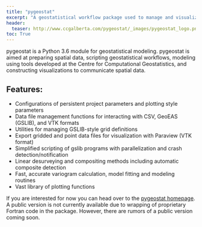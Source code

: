 ```yaml
---
title: "pygeostat"
excerpt: "A geostatistical workflow package used to manage and visualize geostatistical workflows that use the GGLIB software"
header:
  teaser: http://www.ccgalberta.com/pygeostat/_images/pygeostat_logo.png
toc: True
---
```

pygeostat is a Python 3.6 module for geostatistical modeling. pygeostat is aimed at preparing spatial data, scripting geostatistical workflows, modeling using tools developed at the Centre for Computational Geostatistics, and constructing visualizations to communicate spatial data.

## Features:

* Configurations of persistent project parameters and plotting style parameters
* Data file management functions for interacting with CSV, GeoEAS (GSLIB), and VTK formats
* Utilities for managing GSLIB-style grid definitions
* Export gridded and point data files for visualization with Paraview (VTK format)
* Simplified scripting of gslib programs with parallelization and crash detection/notification
* Linear desurveying and compositing methods including automatic composite detection
* Fast, accurate variogram calculation, model fitting and modeling routines
* Vast library of plotting functions

If you are interested for now you can head over to the [pygeostat homepage](http://www.ccgalberta.com/pygeostat/). A public version is not currently available due to wrapping of proprietary Fortran code in the package. However, there are rumors of a public version coming soon.
